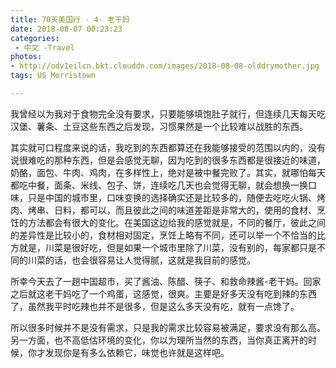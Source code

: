 ```yaml
---
title: 70天美国行 - 4- 老干妈
date: 2018-08-07 00:23:23
categories:
 - 中文 -Travel
photos:
- http://odv1eilcn.bkt.clouddn.com/images/2018-08-08-olddrymother.jpg
tags: US Morristown

---
```


我曾经以为我对于食物完全没有要求，只要能够填饱肚子就行，但连续几天每天吃汉堡、薯条、土豆这些东西之后发现，习惯果然是一个比较难以战胜的东西。

其实就可口程度来说的话，我吃到的东西都算还在我能够接受的范围以内的，没有说很难吃的那种东西，但是会感觉无聊，因为吃到的很多东西都是很接近的味道，奶酪，面包、牛肉、鸡肉，在多样性上，绝对是被中餐完败了。其实，就哪怕每天都吃中餐，面条、米线、包子、饼，连续吃几天也会觉得无聊，就会想换一换口味，只是中国的城市里，口味变换的选择确实还是比较多的，随便去吃吃火锅、烤肉、烤串、日料，都可以，而且彼此之间的味道差距是非常大的，使用的食材、烹饪的方法都会有很大的变化。在美国这边给我的感觉就是，不同的餐厅，彼此之间的差异性是比较小的，食材相对固定，烹饪上略有不同，还可以举一个不恰当的比方就是，川菜是很好吃，但是如果一个城市里除了川菜，没有别的，每家都只是不同的川菜的话，也会很容易让人觉得腻，这就是我目前的感觉。

所幸今天去了一趟中国超市，买了酱油、陈醋、筷子、和救命辣酱-老干妈。回家之后就这老干妈吃了一个鸡蛋，这感觉，很爽。主要是好多天没有吃到辣的东西了，虽然我平时吃辣也并不是很多，但是这么多天没有吃，就有一点馋了。

所以很多时候并不是没有需求，只是我的需求比较容易被满足，要求没有那么高。另一方面，也不高低估环境的变化，你以为理所当然的东西，当你真正离开的时候，你才发现你是有多么依赖它，味觉也许就是这样吧。